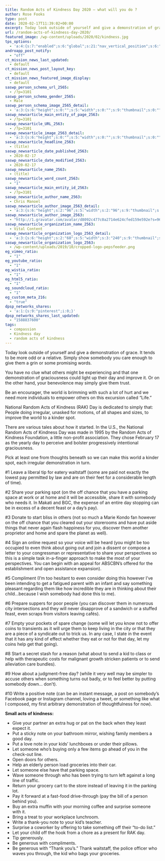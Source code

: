 ```yaml
---
title: Random Acts of Kindness Day 2020 – what will you do ?
author: Rose Fooks
type: post
date: 2020-02-17T11:39:02+00:00
excerpt: Today look outside of yourself and give a demonstration of grace. It tends to be more odd or a relative. Simply show somebody you care enough to give them a grin or some promising words.
url: /random-acts-of-kindness-day-2020/
featured_image: /wp-content/uploads/2020/02/kindness.jpg
tps_options:
  - 'a:4:{s:7:"enabled";s:6:"global";s:21:"nav_vertical_position";s:6:"global";s:23:"nav_hide_on_first_slide";b:0;s:23:"slide_loading_mechanism";s:6:"global";}'
androapp_post_notify:
  - "off"
ct_mission_news_last_updated:
  - default
ct_mission_news_post_layout_key:
  - default
ct_mission_news_featured_image_display:
  - default
saswp_person_schema_url_2565:
  - /?p=3101
saswp_person_schema_gender_2565:
  - Male
saswp_person_schema_image_2565_detail:
  - 'a:3:{s:6:"height";s:0:"";s:5:"width";s:0:"";s:9:"thumbnail";s:0:"";}'
saswp_newsarticle_main_entity_of_page_2563:
  - /?p=3101
saswp_newsarticle_URL_2563:
  - /?p=3101
saswp_newsarticle_image_2563_detail:
  - 'a:3:{s:6:"height";s:0:"";s:5:"width";s:0:"";s:9:"thumbnail";s:0:"";}'
saswp_newsarticle_headline_2563:
  - (title)
saswp_newsarticle_date_published_2563:
  - 2020-02-17
saswp_newsarticle_date_modified_2563:
  - 2020-02-17
saswp_newsarticle_name_2563:
  - (title)
saswp_newsarticle_word_count_2563:
  - "1"
saswp_newsarticle_main_entity_id_2563:
  - /?p=3101
saswp_newsarticle_author_name_2563:
  - Chris Manoel
saswp_newsarticle_author_image_2563_detail:
  - 'a:3:{s:6:"height";s:2:"96";s:5:"width";s:2:"96";s:9:"thumbnail";s:75:"http://1.gravatar.com/avatar/d8092c477c0a2714e624cfed159e592e?s=96&d=mm&r=g";}'
saswp_newsarticle_author_image_2563:
  - "http://1.gravatar.com/avatar/d8092c477c0a2714e624cfed159e592e?s=96&d=mm&r=g"
saswp_newsarticle_organization_name_2563:
  - Vital Content
saswp_newsarticle_organization_logo_2563_detail:
  - 'a:3:{s:6:"height";s:2:"60";s:5:"width";s:3:"240";s:9:"thumbnail";s:82:"/wp-content/uploads/2019/10/cropped-logo-pepsfeeder.png";}'
saswp_newsarticle_organization_logo_2563:
  - /wp-content/uploads/2019/10/cropped-logo-pepsfeeder.png
eg_vimeo_ratio:
  - "1"
eg_youtube_ratio:
  - "1"
eg_wistia_ratio:
  - "1"
eg_html5_ratio:
  - "1"
eg_soundcloud_ratio:
  - "1"
eg_custom_meta_216:
  - "true"
dpsp_networks_shares:
  - 'a:1:{s:9:"pinterest";i:0;}'
dpsp_networks_shares_last_updated:
  - "1588837600"
tags:
  - compassion
  - Kindness day
  - random acts of kindness
---
```


Today look outside of yourself and give a demonstration of grace. It tends to be more odd or a relative. Simply show somebody you care enough to give them a grin or some promising words.

You have no clue what others might be experiencing and that one demonstration of graciousness could light up their day and improve it. Or on the other hand, your benevolence may simply give them trust.

Be an encourager, the world is brimming with such a lot of hurt and we need more individuals to empower others on this excursion called &#8220;Life.&#8221;

National Random Acts of Kindness (RAK) Day is dedicated to simply that: People doing irregular, unasked for motions, of all shapes and sizes, to improve the world to a kinder spot.

There are various tales about how it started. In the U.S., the National Random Acts of Kindness Day was made in 1995 by the Random Acts of Kindness Foundation, a little non-profit association. They chose February 17 as the yearly day to perceive and bolster progressively intentional graciousness.

Pick at least one from thoughts beneath so we can make this world a kinder spot, each irregular demonstration in turn.

#1 Leave a liberal tip for eatery waitstaff (some are paid not exactly the lowest pay permitted by law and are on their feet for a considerable length of time).

#2 Share your parking spot (on the off chance that you have a parking space at work or at home and it will be accessible, share it with somebody who needs it. In Makati and BGC, the expense of an entire day stopping can be in excess of a decent feast or a day&#8217;s pay).

#3 Donate to start bliss in others (not so much a Marie Kondo fan however on the off chance that you cleared out your storerooms and have put aside things that never again flash happiness for you, discover them another proprietor and home and spare the planet as well).

#4 Sign an online request so your voice will be heard (you might be too occupied to even think about going out and join a dissent or compose a letter to your congressman or representative to share your perspectives so this is a simple task in-a-finger approach to make the most of your perspectives. You can begin with an appeal for ABSCBN&#8217;s offered for the establishment and open assistance expansion).

#5 Compliment (I&#8217;m too hesitant to even consider doing this however I&#8217;ve been intending to get a fatigued parent with an infant and say something pleasant regarding them like how incredible they are in thinking about their child&#8230;because I wish somebody had done this to me).

#6 Prepare suppers for poor people (you can discover them in numerous city intersections and they will never disapprove of a sandwich or a stuffed feast, even scraps from visitors leaving cafés).

#7 Empty your pockets of spare change (some will let you know not to offer coins to transients as it will urge them to keep living in the city or that they are a piece of a syndicate out to trick us. In any case, I state in the event that it has any kind of effect whether they eat or not for that day, let my coins help get that going).

#8 Start a secret stash for a reason (what about to send a kid to class or help with therapeutic costs for malignant growth stricken patients or to send alleviation care bundles).

#9 How about a judgment-free day? (while it very well may be simpler to accuse others when something turns out badly, or to feel better by putting somebody down… don&#8217;t).

#10 Write a positive note (can be an instant message, a post on somebody&#8217;s Facebook page or Instagram channel, loving a tweet, or something like what I composed, my first arbitrary demonstration of thoughtfulness for now).

**Small acts of kindness:**

- Give your partner an extra hug or pat on the back when they least expect it.
- Put a sticky note on your bathroom mirror, wishing family members a good day.
- Put a love note in your kids’ lunchboxes or under their pillows.
- Let someone who’s buying only a few items go ahead of you in the check-out line.
- Open doors for others.
- Help an elderly person load groceries into their car.
- Let someone else have that parking space.
- Wave someone through who has been trying to turn left against a long line of traffic.
- Return your grocery cart to the store instead of leaving it in the parking lot.
- Pay it forward at a fast-food drive-through (pay the bill of a person behind you).
- Buy an extra muffin with your morning coffee and surprise someone with it.
- Bring a treat to your workplace lunchroom.
- Write a thank-you note to your kid’s teacher.
- Surprise a coworker by offering to take something off their “to-do list.”
- Let your child off the hook from a chore as a present for RAK day.
- Tip generously.
- Be generous with compliments.
- Be generous with “Thank you’s.” Thank waitstaff, the police officer who waves you through, the kid who bags your groceries.
